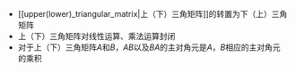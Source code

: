 - [[upper(lower)_triangular_matrix|上（下）三角矩阵]]的转置为下（上）三角矩阵
- 上（下）三角矩阵对线性运算、乘法运算封闭
- 对于上（下）三角矩阵$A$和$B$，$AB$以及$BA$的主对角元是$A$，$B$相应的主对角元的乘积